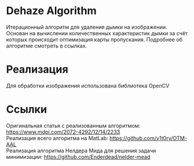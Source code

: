 # Dehaze Algorithm

Итерационный алгоритм для удаления дымки на изображении. <br>
Основан на вычислении количественных характеристик дымки за счёт которых происходит оптимизация карты пропускания.
Подробнее об алгоритме смотреть в ссылках.

# Реализация
Для обработки изображения использована библиотека OpenCV

# Ссылки
Оригинальная статья с реализованным алгоритмом: https://www.mdpi.com/2072-4292/12/14/2233 <br>
Реализация всего алгоритма на MatLab: https://github.com/v1t0ry/OTM-AAL <br>
Реализация алгоритма Нелдера Мида для решения задачи минимизации: https://github.com/Enderdead/nelder-mead
